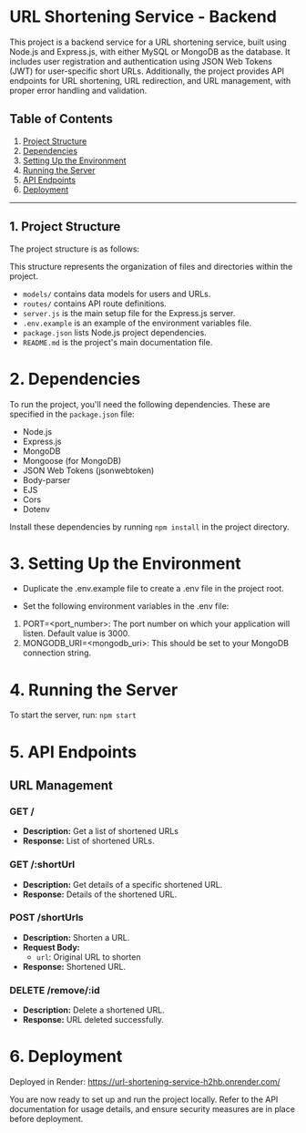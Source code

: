 # URL Shortening Service - Backend

This project is a backend service for a URL shortening service, built using Node.js and Express.js, with either MySQL or MongoDB as the database. It includes user registration and authentication using JSON Web Tokens (JWT) for user-specific short URLs. Additionally, the project provides API endpoints for URL shortening, URL redirection, and URL management, with proper error handling and validation.

## Table of Contents
1. [Project Structure](#project-structure)
2. [Dependencies](#dependencies)
3. [Setting Up the Environment](#setting-up-the-environment)
4. [Running the Server](#running-the-server)
5. [API Endpoints](#api-endpoints)
6. [Deployment](#deployment)


---

## 1. Project Structure <a name="project-structure"></a>

The project structure is as follows:

This structure represents the organization of files and directories within the project.

- `models/` contains data models for users and URLs.
- `routes/` contains API route definitions.
- `server.js` is the main setup file for the Express.js server.
- `.env.example` is an example of the environment variables file.
- `package.json` lists Node.js project dependencies.
- `README.md` is the project's main documentation file.

# 2. Dependencies <a name="dependencies"></a>

To run the project, you'll need the following dependencies. These are specified in the `package.json` file:

- Node.js
- Express.js
- MongoDB
- Mongoose (for MongoDB) 
- JSON Web Tokens (jsonwebtoken)
- Body-parser
- EJS
- Cors
- Dotenv

Install these dependencies by running `npm install` in the project directory.

# 3. Setting Up the Environment <a name="setting-up-the-environment"></a>

- Duplicate the .env.example file to create a .env file in the project root.

- Set the following environment variables in the .env file:
1. PORT=<port_number>: The port number on which your application will listen. Default value is 3000.
2. MONGODB_URI=<mongodb_uri>: This should be set to your MongoDB connection string.

# 4. Running the Server <a name="running-the-server"></a>
To start the server, run: `npm start`

# 5. API Endpoints <a name="api-endpoints"></a>


## URL Management

### GET /
- **Description:** Get a list of shortened URLs 
- **Response:** List of shortened URLs.

### GET /:shortUrl
- **Description:** Get details of a specific shortened URL.
- **Response:** Details of the shortened URL.

### POST /shortUrls
- **Description:** Shorten a URL.
- **Request Body:**
  - `url`: Original URL to shorten
- **Response:** Shortened URL.

### DELETE /remove/:id
- **Description:** Delete a shortened URL.
- **Response:** URL deleted successfully.


# 6. Deployment <a name="deployment"></a>


Deployed in Render:
https://url-shortening-service-h2hb.onrender.com/



You are now ready to set up and run the project locally. Refer to the API documentation for usage details, and ensure security measures are in place before deployment.
